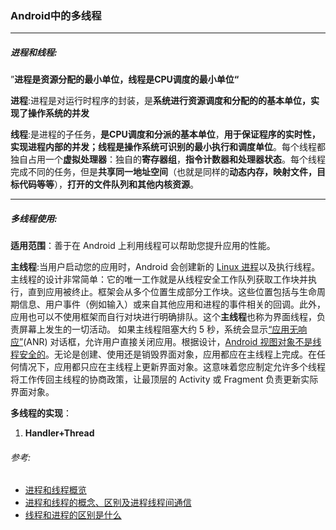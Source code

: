 ### Android中的多线程

---

##### 进程和线程:

”**进程是资源分配的最小单位，线程是CPU调度的最小单位“**

**进程**:进程是对运行时程序的封装，是**系统进行资源调度和分配的的基本单位，实现了操作系统的并发**

**线程**:是进程的子任务，**是CPU调度和分派的基本单位**，**用于保证程序的实时性，实现进程内部的并发；线程是操作系统可识别的最小执行和调度单位**。每个线程都独自占用一个**虚拟处理器**：独自的**寄存器组**，**指令计数器和处理器状态**。每个线程完成不同的任务，但是**共享同一地址空间**（也就是同样的**动态内存，映射文件，目标代码等等**），**打开的文件队列和其他内核资源**。

---

##### 多线程使用:

**适用范围**：善于在 Android 上利用线程可以帮助您提升应用的性能。

**主线程**:当用户启动您的应用时，Android 会创建新的 [Linux 进程](https://developer.android.com/guide/components/fundamentals)以及执行线程。主线程的设计非常简单：它的唯一工作就是从线程安全工作队列获取工作块并执行，直到应用被终止。框架会从多个位置生成部分工作块。这些位置包括与生命周期信息、用户事件（例如输入）或来自其他应用和进程的事件相关的回调。此外，应用也可以不使用框架而自行对块进行明确排队。这个**主线程**也称为界面线程，负责屏幕上发生的一切活动。 如果主线程阻塞大约 5 秒，系统会显示[“应用无响应”](https://developer.android.com/training/articles/perf-anr)(ANR) 对话框，允许用户直接关闭应用。根据设计，[Android 视图对象不是线程安全的](https://www.youtube.com/watch?v=tBHPmQQNiS8&index=3&list=PLWz5rJ2EKKc9CBxr3BVjPTPoDPLdPIFCE)。无论是创建、使用还是销毁界面对象，应用都应在主线程上完成。在任何情况下，应用都只应在主线程上更新界面对象。这意味着您应制定允许多个线程将工作传回主线程的协商政策，让最顶层的 Activity 或 Fragment 负责更新实际界面对象。

**多线程的实现**：

1. **Handler+Thread**

   













###### 参考:

* [进程和线程概览](https://developer.android.com/guide/components/processes-and-threads) 
* [进程和线程的概念、区别及进程线程间通信](https://cloud.tencent.com/developer/article/1688297) 
* [线程和进程的区别是什么](https://www.zhihu.com/question/25532384) 

